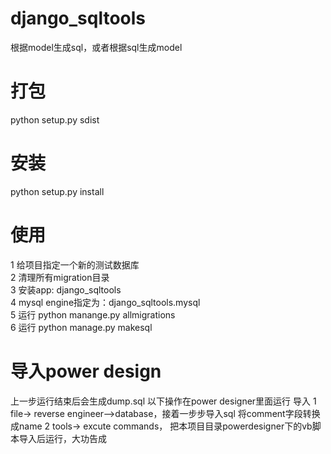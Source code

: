 # django_sqltools
根据model生成sql，或者根据sql生成model


# 打包
python setup.py sdist

# 安装
python setup.py install

# 使用
1 给项目指定一个新的测试数据库  
2 清理所有migration目录  
3 安装app: django_sqltools  
4 mysql engine指定为：django_sqltools.mysql  
5 运行 python manange.py allmigrations   
6 运行 python manage.py makesql  

# 导入power design
上一步运行结束后会生成dump.sql
以下操作在power designer里面运行
导入
1 file-> reverse engineer-->database，接着一步步导入sql
将comment字段转换成name
2 tools-> excute commands， 把本项目目录powerdesigner下的vb脚本导入后运行，大功告成
